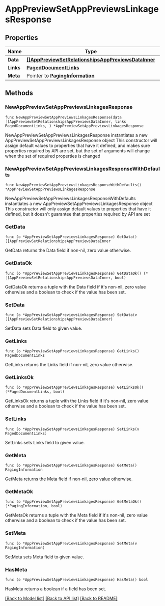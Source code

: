 # AppPreviewSetAppPreviewsLinkagesResponse

## Properties

Name | Type | Description | Notes
------------ | ------------- | ------------- | -------------
**Data** | [**[]AppPreviewSetRelationshipsAppPreviewsDataInner**](AppPreviewSetRelationshipsAppPreviewsDataInner.md) |  | 
**Links** | [**PagedDocumentLinks**](PagedDocumentLinks.md) |  | 
**Meta** | Pointer to [**PagingInformation**](PagingInformation.md) |  | [optional] 

## Methods

### NewAppPreviewSetAppPreviewsLinkagesResponse

`func NewAppPreviewSetAppPreviewsLinkagesResponse(data []AppPreviewSetRelationshipsAppPreviewsDataInner, links PagedDocumentLinks, ) *AppPreviewSetAppPreviewsLinkagesResponse`

NewAppPreviewSetAppPreviewsLinkagesResponse instantiates a new AppPreviewSetAppPreviewsLinkagesResponse object
This constructor will assign default values to properties that have it defined,
and makes sure properties required by API are set, but the set of arguments
will change when the set of required properties is changed

### NewAppPreviewSetAppPreviewsLinkagesResponseWithDefaults

`func NewAppPreviewSetAppPreviewsLinkagesResponseWithDefaults() *AppPreviewSetAppPreviewsLinkagesResponse`

NewAppPreviewSetAppPreviewsLinkagesResponseWithDefaults instantiates a new AppPreviewSetAppPreviewsLinkagesResponse object
This constructor will only assign default values to properties that have it defined,
but it doesn't guarantee that properties required by API are set

### GetData

`func (o *AppPreviewSetAppPreviewsLinkagesResponse) GetData() []AppPreviewSetRelationshipsAppPreviewsDataInner`

GetData returns the Data field if non-nil, zero value otherwise.

### GetDataOk

`func (o *AppPreviewSetAppPreviewsLinkagesResponse) GetDataOk() (*[]AppPreviewSetRelationshipsAppPreviewsDataInner, bool)`

GetDataOk returns a tuple with the Data field if it's non-nil, zero value otherwise
and a boolean to check if the value has been set.

### SetData

`func (o *AppPreviewSetAppPreviewsLinkagesResponse) SetData(v []AppPreviewSetRelationshipsAppPreviewsDataInner)`

SetData sets Data field to given value.


### GetLinks

`func (o *AppPreviewSetAppPreviewsLinkagesResponse) GetLinks() PagedDocumentLinks`

GetLinks returns the Links field if non-nil, zero value otherwise.

### GetLinksOk

`func (o *AppPreviewSetAppPreviewsLinkagesResponse) GetLinksOk() (*PagedDocumentLinks, bool)`

GetLinksOk returns a tuple with the Links field if it's non-nil, zero value otherwise
and a boolean to check if the value has been set.

### SetLinks

`func (o *AppPreviewSetAppPreviewsLinkagesResponse) SetLinks(v PagedDocumentLinks)`

SetLinks sets Links field to given value.


### GetMeta

`func (o *AppPreviewSetAppPreviewsLinkagesResponse) GetMeta() PagingInformation`

GetMeta returns the Meta field if non-nil, zero value otherwise.

### GetMetaOk

`func (o *AppPreviewSetAppPreviewsLinkagesResponse) GetMetaOk() (*PagingInformation, bool)`

GetMetaOk returns a tuple with the Meta field if it's non-nil, zero value otherwise
and a boolean to check if the value has been set.

### SetMeta

`func (o *AppPreviewSetAppPreviewsLinkagesResponse) SetMeta(v PagingInformation)`

SetMeta sets Meta field to given value.

### HasMeta

`func (o *AppPreviewSetAppPreviewsLinkagesResponse) HasMeta() bool`

HasMeta returns a boolean if a field has been set.


[[Back to Model list]](../README.md#documentation-for-models) [[Back to API list]](../README.md#documentation-for-api-endpoints) [[Back to README]](../README.md)


